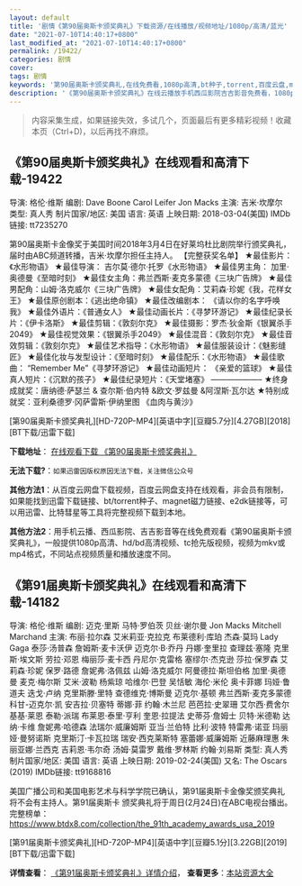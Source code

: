```yaml
---
layout: default
title: '剧情《第90届奥斯卡颁奖典礼》下载资源/在线播放/视频地址/1080p/高清/蓝光'
date: "2021-07-10T14:40:17+0800"
last_modified_at: "2021-07-10T14:40:17+0800"
permalink: /19422/
categories: 剧情
cover:
tags: 剧情
keywords: '第90届奥斯卡颁奖典礼,在线免费看,1080p高清,bt种子,torrent,百度云盘,magnet,磁力链,迅雷下载资源'
description: '《第90届奥斯卡颁奖典礼》在线云播放手机西瓜影院吉吉影音免费看，1080p高清bd/hd未删减完整版和tc抢先枪版，mkv/mp4格式，附带bt/torrent种子、magnet/磁力链、百度云盘、网盘资源迅雷下载链接'
---
```


>内容采集生成，如果链接失效，多试几个，页面最后有更多精彩视频！收藏本页（Ctrl+D)，以后再找不麻烦。


## 《第90届奥斯卡颁奖典礼》在线观看和高清下载-19422

导演: 格伦·维斯 编剧: Dave Boone Carol Leifer Jon Macks 主演: 吉米·坎摩尔 类型: 真人秀 制片国家/地区: 美国 语言: 英语 上映日期: 2018-03-04(美国) IMDb链接: tt7235270

第90届奥斯卡金像奖于美国时间2018年3月4日在好莱坞杜比剧院举行颁奖典礼，届时由ABC频道转播，吉米·坎摩尔担任主持人。 【完整获奖名单】 ★最佳影片：《水形物语》 ★最佳导演： 吉尔莫·德尔·托罗《水形物语》 ★最佳男主角： 加里·奥德曼《至暗时刻》 ★最佳女主角：弗兰西斯·麦克多蒙德《三块广告牌》 ★最佳男配角：山姆·洛克威尔《三块广告牌》 ★最佳女配角：艾莉森·珍妮《我，花样女王》 ★最佳原创剧本：《逃出绝命镇》 ★最佳改编剧本： 《请以你的名字呼唤我》 ★最佳外语片：《普通女人》 ★最佳动画长片：《寻梦环游记》 ★最佳纪录长片：《伊卡洛斯》 ★最佳剪辑：《敦刻尔克》 ★最佳摄影：罗杰·狄金斯《银翼杀手2049》 ★最佳视觉效果：《银翼杀手2049》 ★最佳混音：《敦刻尔克》 ★最佳音效剪辑：《敦刻尔克》 ★最佳艺术指导：《水形物语》 ★最佳服装设计：《魅影缝匠》 ★最佳化妆与发型设计：《至暗时刻》 ★最佳配乐：《水形物语》 ★最佳歌曲： “Remember Me”《寻梦环游记》 ★最佳动画短片： 《亲爱的篮球》 ★最佳真人短片：《沉默的孩子》 ★最佳纪录短片：《天堂堵塞》 ——————– ★终身成就奖：唐纳德·萨瑟兰 & 查尔斯·伯内特 &欧文·罗兹曼 &阿涅斯·瓦尔达 ★特别成就奖：亚利桑德罗·冈萨雷斯·伊纳里图 《血肉与黄沙》


[第90届奥斯卡颁奖典礼][HD-720P-MP4][英语中字][豆瓣5.7分][4.27GB][2018][BT下载/迅雷下载]

**下载地址**： [在线观看下载 《第90届奥斯卡颁奖典礼》](https://www.btdx8.com/torrent/d90jaskbjdl_2018.html) 


**无法下载?**：`如果迅雷因版权原因无法下载，关注微信公众号 `

**其他方法1**：从百度云网盘下载视频，百度云网盘支持在线观看，非会员有限制，如果能找到迅雷下载链接、bt/torrent种子、magnet磁力链接、e2dk链接等，可以用迅雷、比特彗星等工具将完整视频下载到本地。

**其他方法2**：用手机云播、西瓜影院、吉吉影音等在线免费观看《第90届奥斯卡颁奖典礼》，一般提供1080p高清、hd/bd高清视频、tc抢先版视频，视频为mkv或mp4格式，不同站点视频质量和播放速度不同。


## 《第91届奥斯卡颁奖典礼》在线观看和高清下载-14182

导演: 格伦·维斯 编剧: 迈克·里斯 马特·罗伯茨 贝丝·谢尔曼 Jon Macks Mitchell Marchand 主演: 布丽·拉尔森 艾米莉亚·克拉克 布莱德利·库珀 杰森·莫玛 Lady Gaga 泰莎·汤普森 詹姆斯·麦卡沃伊 迈克尔·B·乔丹 丹娜·奎里拉 查理兹·塞隆 克里斯·埃文斯 劳拉·邓恩 梅丽莎·麦卡西 丹尼尔·克雷格 塞缪尔·杰克逊 莎拉·保罗森 艾莉森·珍妮 保罗·路德 詹妮弗·洛佩兹 山姆·洛克威尔 阿曼德拉·斯坦伯格 加里·奥德曼 麦克·梅尔斯 艾米·波勒 杨紫琼 哈维尔·巴登 吴恬敏 海伦·米伦 奥卡菲娜 玛娅·鲁道夫 迭戈·卢纳 克里斯滕·里特 查德维克·博斯曼 迈克尔·基顿 弗兰西斯·麦克多蒙德 科甘-迈克尔·凯 安吉拉·贝塞特 蒂娜·菲 约翰·木兰尼 芭芭拉·史翠珊 艾尔西·费舍尔 基基·莱恩 泰勒·派瑞 布莱恩·泰里·亨利 奎恩·拉提法 史蒂芬·詹姆士 贝特·米德勒 达纳·卡维 詹妮弗·哈德森 法瑞尔·威廉姆斯 亚当·兰伯特 比利·波特 特雷弗·诺亚 玛丽娅·曼努诺斯 克里斯汀·卡瓦拉瑞 瑞安·西克莱斯特 塞蕾娜·威廉姆斯 近藤麻理惠 朱丽亚娜·兰西克 吉莉恩·韦尔奇 汤姆·莫雷罗 戴维·罗林斯 约翰·刘易斯 类型: 真人秀 制片国家/地区: 美国 语言: 英语 上映日期: 2019-02-24(美国) 又名: The Oscars (2019) IMDb链接: tt9168816

美国广播公司和美国电影艺术与科学学院已确认，第91届奥斯卡金像奖颁奖典礼将不会有主持人。第91届奥斯卡 颁奖典礼将于周日(2月24日)在ABC电视台播出。完整榜单：https://www.btdx8.com/collection/the_91th_academy_awards_usa_2019


[第91届奥斯卡颁奖典礼][HD-720P-MP4][英语中字][豆瓣5.1分][3.22GB][2019][BT下载/迅雷下载]

**详情查看**： [《第91届奥斯卡颁奖典礼》详情介绍](/movie/14182/)， **查看更多**：[本站资源大全](/movie/t/all/)

